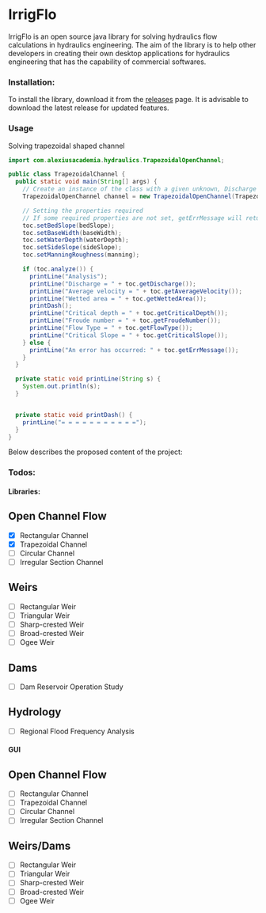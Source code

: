 # IrrigFlo
IrrigFlo is an open source java library for solving hydraulics flow calculations in hydraulics engineering.
The aim of the library is to help other developers in creating their own desktop applications for hydraulics engineering
that has the capability of commercial softwares.

### Installation:
To install the library, download it from the [releases](https://github.com/alexiusacademia/IrrigFlo/releases) page. It is advisable to download the latest release for updated features.

### Usage
Solving trapezoidal shaped channel
```java
import com.alexiusacademia.hydraulics.TrapezoidalOpenChannel;

public class TrapezoidalChannel {
  public static void main(String[] args) {
    // Create an instance of the class with a given unknown, Discharge
    TrapezoidalOpenChannel channel = new TrapezoidalOpenChannel(TrapezoidalOpenChannel.Unknown.DISCHARGE);

    // Setting the properties required
    // If some required properties are not set, getErrMessage will return a null message.
    toc.setBedSlope(bedSlope);
    toc.setBaseWidth(baseWidth);
    toc.setWaterDepth(waterDepth);
    toc.setSideSlope(sideSlope);
    toc.setManningRoughness(manning);

    if (toc.analyze()) {
      printLine("Analysis");
      printLine("Discharge = " + toc.getDischarge());
      printLine("Average velocity = " + toc.getAverageVelocity());
      printLine("Wetted area = " + toc.getWettedArea());
      printDash();
      printLine("Critical depth = " + toc.getCriticalDepth());
      printLine("Froude number = " + toc.getFroudeNumber());
      printLine("Flow Type = " + toc.getFlowType());
      printLine("Critical Slope = " + toc.getCriticalSlope());
    } else {
      printLine("An error has occurred: " + toc.getErrMessage());
    }
  }

  private static void printLine(String s) {
    System.out.println(s);
  }


  private static void printDash() {
    printLine("= = = = = = = = = = =");
  }
}
```

Below describes the proposed content of the project:

### Todos:

#### Libraries:
**Open Channel Flow**
---
- [x]  Rectangular Channel
- [x]  Trapezoidal Channel
- [ ]  Circular Channel
- [ ]  Irregular Section Channel

**Weirs**
---
- [ ]  Rectangular Weir
- [ ]  Triangular Weir
- [ ]  Sharp-crested Weir
- [ ]  Broad-crested Weir
- [ ]  Ogee Weir

**Dams**
---
- [ ]  Dam Reservoir Operation Study

**Hydrology**
---
- [ ]  Regional Flood Frequency Analysis

#### GUI
**Open Channel Flow**
---
- [ ]  Rectangular Channel
- [ ]  Trapezoidal Channel
- [ ]  Circular Channel
- [ ]  Irregular Section Channel

**Weirs/Dams**
---
- [ ]  Rectangular Weir
- [ ]  Triangular Weir
- [ ]  Sharp-crested Weir
- [ ]  Broad-crested Weir
- [ ]  Ogee Weir
